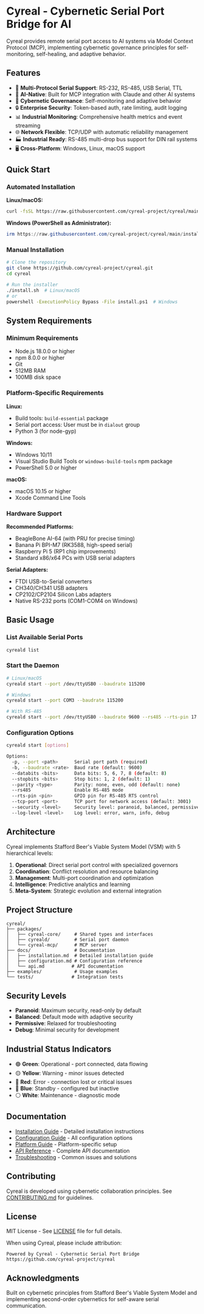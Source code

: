 # Cyreal - Cybernetic Serial Port Bridge for AI

Cyreal provides remote serial port access to AI systems via Model Context Protocol (MCP), implementing cybernetic governance principles for self-monitoring, self-healing, and adaptive behavior.

## Features

- 🔌 **Multi-Protocol Serial Support**: RS-232, RS-485, USB Serial, TTL
- 🤖 **AI-Native**: Built for MCP integration with Claude and other AI systems
- 🔄 **Cybernetic Governance**: Self-monitoring and adaptive behavior
- 🔒 **Enterprise Security**: Token-based auth, rate limiting, audit logging
- 📊 **Industrial Monitoring**: Comprehensive health metrics and event streaming
- 🌐 **Network Flexible**: TCP/UDP with automatic reliability management
- 🏭 **Industrial Ready**: RS-485 multi-drop bus support for DIN rail systems
- 🖥️ **Cross-Platform**: Windows, Linux, macOS support

## Quick Start

### Automated Installation

**Linux/macOS:**
```bash
curl -fsSL https://raw.githubusercontent.com/cyreal-project/cyreal/main/install.sh | bash
```

**Windows (PowerShell as Administrator):**
```powershell
irm https://raw.githubusercontent.com/cyreal-project/cyreal/main/install.ps1 | iex
```

### Manual Installation

```bash
# Clone the repository
git clone https://github.com/cyreal-project/cyreal.git
cd cyreal

# Run the installer
./install.sh  # Linux/macOS
# or
powershell -ExecutionPolicy Bypass -File install.ps1  # Windows
```

## System Requirements

### Minimum Requirements
- Node.js 18.0.0 or higher
- npm 8.0.0 or higher
- Git
- 512MB RAM
- 100MB disk space

### Platform-Specific Requirements

**Linux:**
- Build tools: `build-essential` package
- Serial port access: User must be in `dialout` group
- Python 3 (for node-gyp)

**Windows:**
- Windows 10/11
- Visual Studio Build Tools or `windows-build-tools` npm package
- PowerShell 5.0 or higher

**macOS:**
- macOS 10.15 or higher
- Xcode Command Line Tools

### Hardware Support

**Recommended Platforms:**
- BeagleBone AI-64 (with PRU for precise timing)
- Banana Pi BPI-M7 (RK3588, high-speed serial)
- Raspberry Pi 5 (RP1 chip improvements)
- Standard x86/x64 PCs with USB serial adapters

**Serial Adapters:**
- FTDI USB-to-Serial converters
- CH340/CH341 USB adapters
- CP2102/CP2104 Silicon Labs adapters
- Native RS-232 ports (COM1-COM4 on Windows)

## Basic Usage

### List Available Serial Ports
```bash
cyreald list
```

### Start the Daemon
```bash
# Linux/macOS
cyreald start --port /dev/ttyUSB0 --baudrate 115200

# Windows
cyreald start --port COM3 --baudrate 115200

# With RS-485
cyreald start --port /dev/ttyUSB0 --baudrate 9600 --rs485 --rts-pin 17
```

### Configuration Options

```bash
cyreald start [options]

Options:
  -p, --port <path>      Serial port path (required)
  -b, --baudrate <rate>  Baud rate (default: 9600)
  --databits <bits>      Data bits: 5, 6, 7, 8 (default: 8)
  --stopbits <bits>      Stop bits: 1, 2 (default: 1)
  --parity <type>        Parity: none, even, odd (default: none)
  --rs485                Enable RS-485 mode
  --rts-pin <pin>        GPIO pin for RS-485 RTS control
  --tcp-port <port>      TCP port for network access (default: 3001)
  --security <level>     Security level: paranoid, balanced, permissive, debug
  --log-level <level>    Log level: error, warn, info, debug
```

## Architecture

Cyreal implements Stafford Beer's Viable System Model (VSM) with 5 hierarchical levels:

1. **Operational**: Direct serial port control with specialized governors
2. **Coordination**: Conflict resolution and resource balancing
3. **Management**: Multi-port coordination and optimization
4. **Intelligence**: Predictive analytics and learning
5. **Meta-System**: Strategic evolution and external integration

## Project Structure

```
cyreal/
├── packages/
│   ├── cyreal-core/     # Shared types and interfaces
│   ├── cyreald/         # Serial port daemon
│   └── cyreal-mcp/      # MCP server
├── docs/                # Documentation
│   ├── installation.md  # Detailed installation guide
│   ├── configuration.md # Configuration reference
│   └── api.md          # API documentation
├── examples/            # Usage examples
└── tests/              # Integration tests
```

## Security Levels

- **Paranoid**: Maximum security, read-only by default
- **Balanced**: Default mode with adaptive security
- **Permissive**: Relaxed for troubleshooting
- **Debug**: Minimal security for development

## Industrial Status Indicators

- 🟢 **Green**: Operational - port connected, data flowing
- 🟡 **Yellow**: Warning - minor issues detected
- 🔴 **Red**: Error - connection lost or critical issues
- 🔵 **Blue**: Standby - configured but inactive
- ⚪ **White**: Maintenance - diagnostic mode

## Documentation

- [Installation Guide](docs/installation.md) - Detailed installation instructions
- [Configuration Guide](docs/configuration.md) - All configuration options
- [Platform Guide](docs/platforms.md) - Platform-specific setup
- [API Reference](docs/api.md) - Complete API documentation
- [Troubleshooting](docs/troubleshooting.md) - Common issues and solutions

## Contributing

Cyreal is developed using cybernetic collaboration principles. See [CONTRIBUTING.md](CONTRIBUTING.md) for guidelines.

## License

MIT License - See [LICENSE](LICENSE) file for full details.

When using Cyreal, please include attribution:
```
Powered by Cyreal - Cybernetic Serial Port Bridge
https://github.com/cyreal-project/cyreal
```

## Acknowledgments

Built on cybernetic principles from Stafford Beer's Viable System Model and implementing second-order cybernetics for self-aware serial communication.